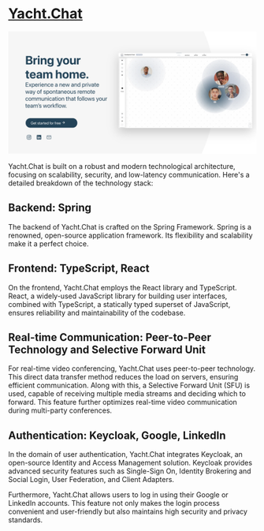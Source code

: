 # [Yacht.Chat](https://www.yacht.chat)

![Yacht.Chat](YachtChat.png)

Yacht.Chat is built on a robust and modern technological architecture, focusing on scalability, security, and low-latency communication. Here's a detailed breakdown of the technology stack:

## Backend: Spring
The backend of Yacht.Chat is crafted on the Spring Framework. Spring is a renowned, open-source application framework. Its flexibility and scalability make it a perfect choice.

## Frontend: TypeScript, React
On the frontend, Yacht.Chat employs the React library and TypeScript. React, a widely-used JavaScript library for building user interfaces, combined with TypeScript, a statically typed superset of JavaScript, ensures reliability and maintainability of the codebase.

## Real-time Communication: Peer-to-Peer Technology and Selective Forward Unit
For real-time video conferencing, Yacht.Chat uses peer-to-peer technology. This direct data transfer method reduces the load on servers, ensuring efficient communication. Along with this, a Selective Forward Unit (SFU) is used, capable of receiving multiple media streams and deciding which to forward. This feature further optimizes real-time video communication during multi-party conferences.

## Authentication: Keycloak, Google, LinkedIn
In the domain of user authentication, Yacht.Chat integrates Keycloak, an open-source Identity and Access Management solution. Keycloak provides advanced security features such as Single-Sign On, Identity Brokering and Social Login, User Federation, and Client Adapters.

Furthermore, Yacht.Chat allows users to log in using their Google or LinkedIn accounts. This feature not only makes the login process convenient and user-friendly but also maintains high security and privacy standards.
